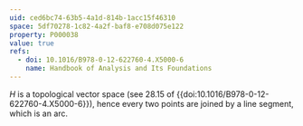 ```yaml
---
uid: ced6bc74-63b5-4a1d-814b-1acc15f46310
space: 5df70278-1c82-4a2f-baf8-e708d075e122
property: P000038
value: true
refs:
  - doi: 10.1016/B978-0-12-622760-4.X5000-6 
    name: Handbook of Analysis and Its Foundations
---
```


$H$ is a topological vector space (see 28.15 of
{{doi:10.1016/B978-0-12-622760-4.X5000-6}}), hence every two points
are joined by a line segment, which is an arc.
